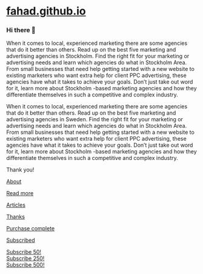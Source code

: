 # [fahad.github.io](https://fahadamer.github.io/fahad.github.io/)


### Hi there 👋

When it comes to local, experienced marketing there are some agencies that do it better than others. Read up on the best five marketing and advertising agencies in Stockholm. Find the right fit for your marketing or advertising needs and learn which agencies do what in Stockholm Area. From small businesses that need help getting started with a new website to existing marketers who want extra help for client PPC advertising, these agencies have what it takes to achieve your goals. Don’t just take out word for it, learn more about Stockholm -based marketing agencies and how they differentiate themselves in such a competitive and complex industry.

When it comes to local, experienced marketing there are some agencies that do it better than others. Read up on the best five marketing and advertising agencies in Sweden. Find the right fit for your marketing or advertising needs and learn which agencies do what in Stockholm Area. From small businesses that need help getting started with a new website to existing marketers who want extra help for client PPC advertising, these agencies have what it takes to achieve your goals. Don’t just take out word for it, learn more about Stockholm -based marketing agencies and how they differentiate themselves in such a competitive and complex industry.

Thank you!

[About](/about)

[Read more](/read-more)

[Articles](/articles)

[Thanks](/thank-you)

[Purchase complete](/purchase-complete)

[Subscribed](/subscribed)

<a href="/subscribed" class="sub-link" data-subvalue="50">Subscribe 50!</a>
<br>
<a href="/subscribed" class="sub-link" data-subvalue="250">Subscribe 250!</a>
<br>
<a href="/subscribed" class="sub-link" data-subvalue="500">Subscribe 500!</a>
<br>
